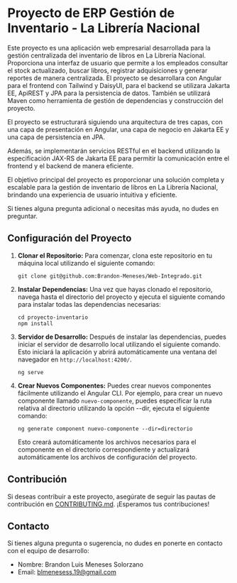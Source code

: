 # Proyecto de ERP Gestión de Inventario - La Librería Nacional

Este proyecto es una aplicación web empresarial desarrollada para la gestión centralizada del inventario de libros en La Librería Nacional. Proporciona una interfaz de usuario que permite a los empleados consultar el stock actualizado, buscar libros, registrar adquisiciones y generar reportes de manera centralizada. El proyecto se desarrollara con Angular para el frontend con Tailwind y DaisyUI, para el backend se utilizara Jakarta EE, ApiREST y JPA para la persistencia de datos. También se utilizará Maven como herramienta de gestión de dependencias y construcción del proyecto.

El proyecto se estructurará siguiendo una arquitectura de tres capas, con una capa de presentación en Angular, una capa de negocio en Jakarta EE y una capa de persistencia en JPA.

Además, se implementarán servicios RESTful en el backend utilizando la especificación JAX-RS de Jakarta EE para permitir la comunicación entre el frontend y el backend de manera eficiente.

El objetivo principal del proyecto es proporcionar una solución completa y escalable para la gestión de inventario de libros en La Librería Nacional, brindando una experiencia de usuario intuitiva y eficiente.

Si tienes alguna pregunta adicional o necesitas más ayuda, no dudes en preguntar.

## Configuración del Proyecto

1. **Clonar el Repositorio:** Para comenzar, clona este repositorio en tu máquina local utilizando el siguiente comando:

    ```
    git clone git@github.com:Brandon-Meneses/Web-Integrado.git
    ```

2. **Instalar Dependencias:** Una vez que hayas clonado el repositorio, navega hasta el directorio del proyecto y ejecuta el siguiente comando para instalar todas las dependencias necesarias:

    ```
    cd proyecto-inventario
    npm install
    ```

3. **Servidor de Desarrollo:** Después de instalar las dependencias, puedes iniciar el servidor de desarrollo local utilizando el siguiente comando. Esto iniciará la aplicación y abrirá automáticamente una ventana del navegador en `http://localhost:4200/`.

    ```
    ng serve
    ```

4. **Crear Nuevos Componentes:** Puedes crear nuevos componentes fácilmente utilizando el Angular CLI. Por ejemplo, para crear un nuevo componente llamado `nuevo-componente`, puedes especificar la ruta relativa al directorio utilizando la opción --dir, ejecuta el siguiente comando:

    ```
    ng generate component nuevo-componente --dir=directorio
    ```

    Esto creará automáticamente los archivos necesarios para el componente en el directorio correspondiente y actualizará automáticamente los archivos de configuración del proyecto.

## Contribución

Si deseas contribuir a este proyecto, asegúrate de seguir las pautas de contribución en [CONTRIBUTING.md](CONTRIBUTING.md). ¡Esperamos tus contribuciones!

## Contacto

Si tienes alguna pregunta o sugerencia, no dudes en ponerte en contacto con el equipo de desarrollo:

- Nombre: Brandon Luis Meneses Solorzano
- Email: blmenesess.19@gmail.com
